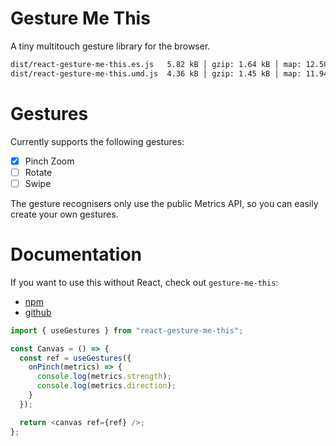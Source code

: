 # Gesture Me This

A tiny multitouch gesture library for the browser.

```bash
dist/react-gesture-me-this.es.js   5.82 kB │ gzip: 1.64 kB │ map: 12.50 kB
dist/react-gesture-me-this.umd.js  4.36 kB │ gzip: 1.45 kB │ map: 11.94 kB
```

# Gestures

Currently supports the following gestures:
- [x] Pinch Zoom
- [ ] Rotate
- [ ] Swipe

The gesture recognisers only use the public Metrics API, so you can easily create your own gestures.

# Documentation

If you want to use this without React, check out `gesture-me-this`:
- [npm]()
- [github](https://github.com/rope-hmg/gesture-me-this)

```ts
import { useGestures } from "react-gesture-me-this";

const Canvas = () => {
  const ref = useGestures({
    onPinch(metrics) => {
      console.log(metrics.strength);
      console.log(metrics.direction);
    }
  });

  return <canvas ref={ref} />;
};
```
